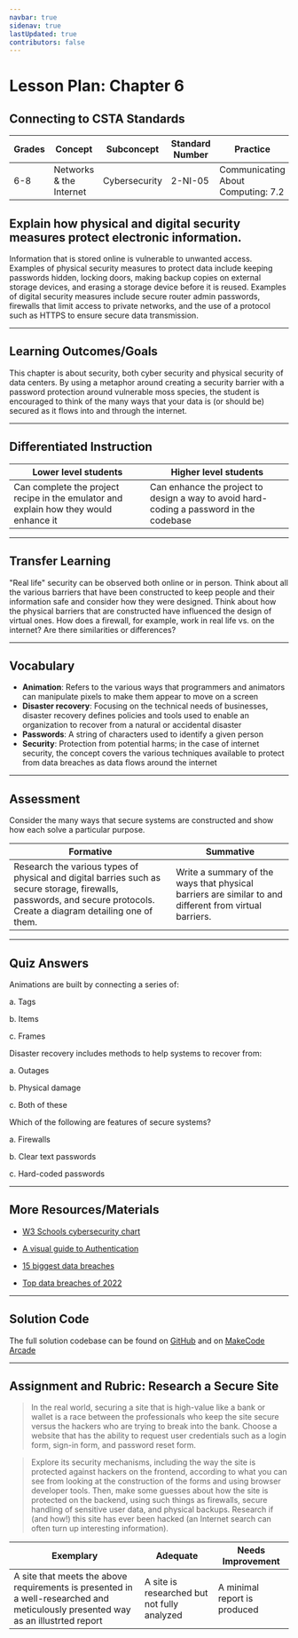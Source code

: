```yaml
---
navbar: true
sidenav: true
lastUpdated: true
contributors: false
---
```


<div class="home">
<h1 class="page-inner-title">Lesson Plan: Chapter 6</h1>

## Connecting to CSTA Standards

Grades | Concept | Subconcept | Standard Number | Practice
---|---|---|---|---
6-8 | Networks & the Internet | Cybersecurity | 2-NI-05 | Communicating About Computing: 7.2 |

## Explain how physical and digital security measures protect electronic information.

Information that is stored online is vulnerable to unwanted access. Examples of physical security measures to protect data include keeping passwords hidden, locking doors, making backup copies on external storage devices, and erasing a storage device before it is reused. Examples of digital security measures include secure router admin passwords, firewalls that limit access to private networks, and the use of a protocol such as HTTPS to ensure secure data transmission.

---

## Learning Outcomes/Goals

This chapter is about security, both cyber security and physical security of data centers. By using a metaphor around creating a security barrier with a password protection around vulnerable moss species, the student is encouraged to think of the many ways that your data is (or should be) secured as it flows into and through the internet.

---

## Differentiated Instruction

Lower level students | Higher level students
---|---
Can complete the project recipe in the emulator and explain how they would enhance it | Can enhance the project to design a way to avoid hard-coding a password in the codebase

---

## Transfer Learning

"Real life" security can be observed both online or in person. Think about all the various barriers that have been constructed to keep people and their information safe and consider how they were designed. Think about how the physical barriers that are constructed have influenced the design of virtual ones. How does a firewall, for example, work in real life vs. on the internet? Are there similarities or differences?

---

## Vocabulary

- **Animation**: Refers to the various ways that programmers and animators can manipulate pixels to make them appear to move on a screen
- **Disaster recovery**: Focusing on the technical needs of businesses, disaster recovery defines policies and tools used to enable an organization to recover from a natural or accidental disaster
- **Passwords**: A string of characters used to identify a given person
- **Security**: Protection from potential harms; in the case of internet security, the concept covers the various techniques available to protect from data breaches as data flows around the internet

---

## Assessment

Consider the many ways that secure systems are constructed and show how each solve a particular purpose.

Formative | Summative
---|---
Research the various types of physical and digital barries such as secure storage, firewalls, passwords, and secure protocols. Create a diagram detailing one of them. | Write a summary of the ways that physical barriers are similar to and different from virtual barriers.

---

## Quiz Answers

Animations are built by connecting a series of:  

a.	Tags 

b.	Items 

c.	<span class="highlight">Frames</span> 

Disaster recovery includes methods to help systems to recover from:  

a.	Outages 

b.	Physical damage 

c.	<span class="highlight">Both of these</span>

Which of the following are features of secure systems?

a.	<span class="highlight">Firewalls</span> 

b.	Clear text passwords  

c.	Hard-coded passwords 

---

## More Resources/Materials

- [W3 Schools cybersecurity chart](https://www.w3schools.com/cybersecurity/index.php)

- [A visual guide to Authentication](https://roadmap.sh/guides/basic-authentication)

- [15 biggest data breaches](https://www.csoonline.com/article/2130877/the-biggest-data-breaches-of-the-21st-century.html)

- [Top data breaches of 2022](https://www.techradar.com/features/top-data-breaches-and-cyber-attacks-of-2022)

---

## Solution Code

The full solution codebase can be found on [GitHub](https://github.com/CS4Kids/CS4Kids-Secure-Moss) and on [MakeCode Arcade](https://makecode.com/_RsoWUVcgHAi0)

---

## Assignment and Rubric: Research a Secure Site

> In the real world, securing a site that is high-value like a bank or wallet is a race between the professionals who keep the site secure versus the hackers who are trying to break into the bank. Choose a website that has the ability to request user credentials such as a login form, sign-in form, and password reset form. 

> Explore its security mechanisms, including the way the site is protected against hackers on the frontend, according to what you can see from looking at the construction of the forms and using browser developer tools. Then, make some guesses about how the site is protected on the backend, using such things as firewalls, secure handling of sensitive user data, and physical backups. Research if (and how!) this site has ever been hacked (an Internet search can often turn up interesting information). 

Exemplary | Adequate | Needs Improvement 
---|---|---
A site that meets the above requirements is presented in a well-researched and meticulously presented way as an illustrted report | A site is researched but not fully analyzed | A minimal report is produced
</div>